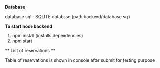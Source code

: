 **Database**

database.sql - SQLITE database (path backend/database.sql)

**To start node backend**

1. npm install (installs dependencies)
2. npm start

** List of reservations **

Table of reservations is shown in console after submit for testing purpose
